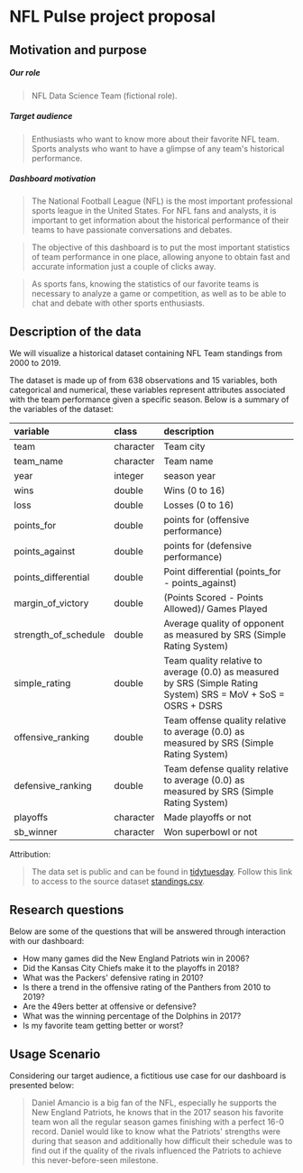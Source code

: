 # NFL Pulse project proposal

## Motivation and purpose

##### Our role

> NFL Data Science Team (fictional role).

##### Target audience

> Enthusiasts who want to know more about their favorite NFL team.
> Sports analysts who want to have a glimpse of any team's historical performance.

##### Dashboard motivation

> The National Football League (NFL) is the most important professional sports league in the United States. For NFL fans and analysts, it is important to get information about the historical performance of their teams to have passionate conversations and debates.

> The objective of this dashboard is to put the most important statistics of team performance in one place, allowing anyone to obtain fast and accurate information just a couple of clicks away.

> As sports fans, knowing the statistics of our favorite teams is necessary to analyze a game or competition, as well as to be able to chat and debate with other sports enthusiasts.

## Description of the data

We will visualize a historical dataset containing NFL Team standings from 2000 to 2019.

The dataset is made up of from 638 observations and 15 variables, both categorical and numerical, these variables represent attributes associated with the team performance given a specific season. Below is a summary of the variables of the dataset:

|variable             |class     |description |
|:--------------------|:---------|:-----------|
|team                 |character | Team city |
|team_name            |character | Team name|
|year                 |integer   | season year |
|wins                 |double    | Wins (0 to 16)|
|loss                 |double    | Losses (0 to 16) |
|points_for           |double    | points for (offensive performance) |
|points_against       |double    | points for (defensive performance) |
|points_differential  |double    | Point differential (points_for - points_against) |
|margin_of_victory    |double    | (Points Scored - Points Allowed)/ Games Played |
|strength_of_schedule |double    | Average quality of opponent as measured by SRS (Simple Rating System) |
|simple_rating        |double    |Team quality relative to average (0.0) as measured by SRS (Simple Rating System) SRS = MoV + SoS = OSRS + DSRS |
|offensive_ranking    |double    | Team offense quality relative to average (0.0) as measured by SRS (Simple Rating System)|
|defensive_ranking    |double    | Team defense quality relative to average (0.0) as measured by SRS (Simple Rating System) |
|playoffs             |character | Made playoffs or not |
|sb_winner            |character | Won superbowl or not |

Attribution:

> The data set is public and can be found in [tidytuesday](https://github.com/rfordatascience/tidytuesday). Follow this link  to access to the source dataset [standings.csv](https://raw.githubusercontent.com/rfordatascience/tidytuesday/master/data/2020/2020-02-04/standings.csv).

## Research questions

Below are some of the questions that will be answered through interaction with our dashboard:

- How many games did the New England Patriots win in 2006?
- Did the Kansas City Chiefs make it to the playoffs in 2018?
- What was the Packers' defensive rating in 2010?
- Is there a trend in the offensive rating of the Panthers from 2010 to 2019?
- Are the 49ers better at offensive or defensive?
- What was the winning percentage of the Dolphins in 2017?
- Is my favorite team getting better or worst?

## Usage Scenario

Considering our target audience, a fictitious use case for our dashboard is presented below:
> Daniel Amancio is a big fan of the NFL, especially he supports the New England Patriots, he knows that in the 2017 season his favorite team won all the regular season games finishing with a perfect 16-0 record. Daniel would like to know what the Patriots' strengths were during that season and additionally how difficult their schedule was to find out if the quality of the rivals influenced the Patriots to achieve this never-before-seen milestone.
